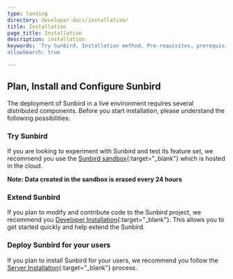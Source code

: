 ```yaml
---
type: landing
directory: developer-docs/installation/
title: Installation 
page_title: Installation
description: installation 
keywords: 'Try Sunbird, Installation method, Pre-requisites, prerequisites, Sandbox, Deployment, Install
allowSearch: true

---
```


## Plan, Install and Configure Sunbird 
The deployment of Sunbird in a live environment requires several distributed components. Before you start installation, please understand the following possibilities:

### Try Sunbird

If you are looking to experiment with Sunbird and test its feature set, we recommend you use the [Sunbird sandbox](https://staging.open-sunbird.org/){:target="_blank"} which is hosted in the cloud. 

**Note: Data created in the sandbox is erased every 24 hours**

### Extend Sunbird

If you plan to modify and contribute code to the Sunbird project, we recommend you [Developer Installation](developer-docs/installation/developer_installation/){:target="_blank"}. This allows you to get started quickly and help extend the Sunbird.

### Deploy Sunbird for your users

If you plan to install Sunbird for your users, we recommend you follow the [Server Installation](developer-docs/installation/server_installation/){:target="_blank"} process.



